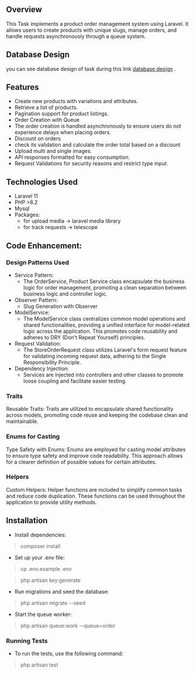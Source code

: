 ## Overview
This Task implements a product order management system using Laravel. It allows users to create products with unique slugs, manage orders, and handle requests asynchronously through a queue system.

## Database Design
you can see database design of task during this link [database design](https://drawsql.app/teams/reham/diagrams/producttask) .

## Features
- Create new products with variations and attributes.
- Retrieve a list of products.
- Pagination support for product listings.
- Order Creation with Queue
 - The order creation is handled asynchronously to ensure users do not experience delays when placing orders.
- Discount on orders
 - check its validation and calculate the order total based on a discount
- Upload multi and single images.
- API responses formatted for easy consumption.
- Request Validations for security reasons and restrict type input.

## Technologies Used
- Laravel 11
- PHP >8.2
- Mysql
- Packages:
  - for upload media -> laravel media library
  - for track requests -> telescope

## Code Enhancement:

### Design Patterns Used

- Service Pattern:
  - The OrderService, Product Service class encapsulate the business logic for order management, promoting a clean separation between business logic and controller logic.
- Observer Pattern:
  - Slug Generation with Observer
- ModelService:
  - The ModelService class centralizes common model operations and shared functionalities, providing a unified interface for model-related logic across the application. This promotes code reusability and adheres to DRY (Don't Repeat Yourself) principles.
- Request Validation:
  - The StoreOrderRequest class utilizes Laravel's form request feature for validating incoming request data, adhering to the Single Responsibility Principle.
- Dependency Injection:
  - Services are injected into controllers and other classes to promote loose coupling and facilitate easier testing.

### Traits
Reusable Traits: Traits are utilized to encapsulate shared functionality across models, promoting code reuse and keeping the codebase clean and maintainable.
### Enums for Casting
Type Safety with Enums: Enums are employed for casting model attributes to ensure type safety and improve code readability. This approach allows for a clearer definition of possible values for certain attributes.
### Helpers
Custom Helpers: Helper functions are included to simplify common tasks and reduce code duplication. These functions can be used throughout the application to provide utility methods.


## Installation

- Install dependencies:
> composer install

- Set up your .env file:
> cp .env.example .env 

> php artisan key:generate

- Run migrations and seed the database:
> php artisan migrate --seed

- Start the queue worker:
> php artisan queue:work --queue=order

### Running Tests
- To run the tests, use the following command:
> php artisan test
